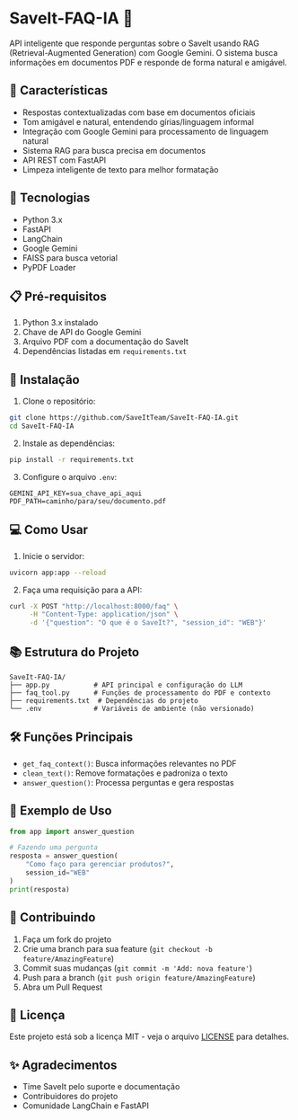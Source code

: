 # SaveIt-FAQ-IA 🤖

API inteligente que responde perguntas sobre o SaveIt usando RAG (Retrieval-Augmented Generation) com Google Gemini. O sistema busca informações em documentos PDF e responde de forma natural e amigável.

## 🌟 Características

- Respostas contextualizadas com base em documentos oficiais
- Tom amigável e natural, entendendo gírias/linguagem informal
- Integração com Google Gemini para processamento de linguagem natural
- Sistema RAG para busca precisa em documentos
- API REST com FastAPI
- Limpeza inteligente de texto para melhor formatação

## 🔧 Tecnologias

- Python 3.x
- FastAPI
- LangChain
- Google Gemini
- FAISS para busca vetorial
- PyPDF Loader

## 📋 Pré-requisitos

1. Python 3.x instalado
2. Chave de API do Google Gemini
3. Arquivo PDF com a documentação do SaveIt
4. Dependências listadas em `requirements.txt`

## 🚀 Instalação

1. Clone o repositório:
```bash
git clone https://github.com/SaveItTeam/SaveIt-FAQ-IA.git
cd SaveIt-FAQ-IA
```

2. Instale as dependências:
```bash
pip install -r requirements.txt
```

3. Configure o arquivo `.env`:
```env
GEMINI_API_KEY=sua_chave_api_aqui
PDF_PATH=caminho/para/seu/documento.pdf
```

## 💻 Como Usar

1. Inicie o servidor:
```bash
uvicorn app:app --reload
```

2. Faça uma requisição para a API:
```bash
curl -X POST "http://localhost:8000/faq" \
     -H "Content-Type: application/json" \
     -d '{"question": "O que é o SaveIt?", "session_id": "WEB"}'
```

## 📚 Estrutura do Projeto

```
SaveIt-FAQ-IA/
├── app.py           # API principal e configuração do LLM
├── faq_tool.py      # Funções de processamento do PDF e contexto
├── requirements.txt  # Dependências do projeto
└── .env             # Variáveis de ambiente (não versionado)
```

## 🛠️ Funções Principais

- `get_faq_context()`: Busca informações relevantes no PDF
- `clean_text()`: Remove formatações e padroniza o texto
- `answer_question()`: Processa perguntas e gera respostas

## 📝 Exemplo de Uso

```python
from app import answer_question

# Fazendo uma pergunta
resposta = answer_question(
    "Como faço para gerenciar produtos?",
    session_id="WEB"
)
print(resposta)
```

## 👥 Contribuindo

1. Faça um fork do projeto
2. Crie uma branch para sua feature (`git checkout -b feature/AmazingFeature`)
3. Commit suas mudanças (`git commit -m 'Add: nova feature'`)
4. Push para a branch (`git push origin feature/AmazingFeature`)
5. Abra um Pull Request

## 📄 Licença

Este projeto está sob a licença MIT - veja o arquivo [LICENSE](LICENSE) para detalhes.

## ✨ Agradecimentos

- Time SaveIt pelo suporte e documentação
- Contribuidores do projeto
- Comunidade LangChain e FastAPI
